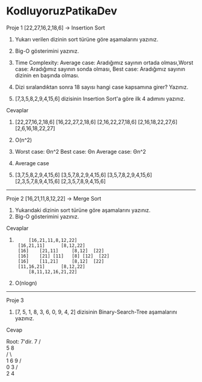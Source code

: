 # KodluyoruzPatikaDev

Proje 1
[22,27,16,2,18,6] -> Insertion Sort

1. Yukarı verilen dizinin sort türüne göre aşamalarını yazınız.
2. Big-O gösterimini yazınız.
3. Time Complexity: Average case: Aradığımız sayının ortada olması,Worst case: Aradığımız sayının sonda olması, Best case: Aradığımız sayının dizinin en başında olması.
4. Dizi sıralandıktan sonra 18 sayısı hangi case kapsamına girer? Yazınız.


5. [7,3,5,8,2,9,4,15,6] dizisinin Insertion Sort'a göre ilk 4 adımını yazınız.

Cevaplar

1.	[22,27,16,2,18,6]
	[16,22,27,2,18,6]
	[2,16,22,27,18,6]
	[2,16,18,22,27,6]
	[2,6,16,18,22,27]

2.	O(n^2)

3.	Worst case: Θn^2
	Best case: Θn
	Average case: Θn^2

4.	Average case

5.	[3,7,5,8,2,9,4,15,6]
	[3,5,7,8,2,9,4,15,6]
	[3,5,7,8,2,9,4,15,6]
	[2,3,5,7,8,9,4,15,6]
	[2,3,5,7,8,9,4,15,6]
--------------------------------------------------------------------------------------------------------------------------------------------	
Proje 2
[16,21,11,8,12,22] -> Merge Sort

1. Yukarıdaki dizinin sort türüne göre aşamalarını yazınız.
2. Big-O gösterimini yazınız.

Cevaplar

1.			[16,21,11,8,12,22]
		[16,21,11]		[8,12,22]
		[16]	[21,11]		[8,12]	[22]
		[16]	[21] [11]	[8] [12]  [22]
		[16]	[11,21]		[8,12]	[22]
		[11,16,21]		[8,12,22]
			[8,11,12,16,21,22]

2.	O(nlogn)



----------------------------------------------------------------------------------------------------------------------------------------------

Proje 3

1. [7, 5, 1, 8, 3, 6, 0, 9, 4, 2] dizisinin Binary-Search-Tree aşamalarını yazınız.

Cevap

Root: 7'dir.
				        7
				     /	  \
				    5       8  
				  /   \      \
				 1     6      9
			       /   \
			      0	    3
				   /  \
				  2    4
